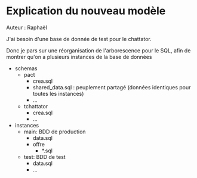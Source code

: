 # Explication du nouveau modèle

Auteur : Raphaël

J'ai besoin d'une base de donnée de test pour le chattator.

Donc je pars sur une réorganisation de l'arborescence pour le SQL, afin de montrer qu'on a plusieurs instances de la base de données

- schemas
  - pact
    - crea.sql
    - shared_data.sql : peuplement partagé (données identiques pour toutes les instances)
    - ...
  - tchattator
    - crea.sql
    - ...
- instances
  - main: BDD de production
    - data.sql
    - offre
      - *.sql
  - test: BDD de test
    - data.sql
    - ...
